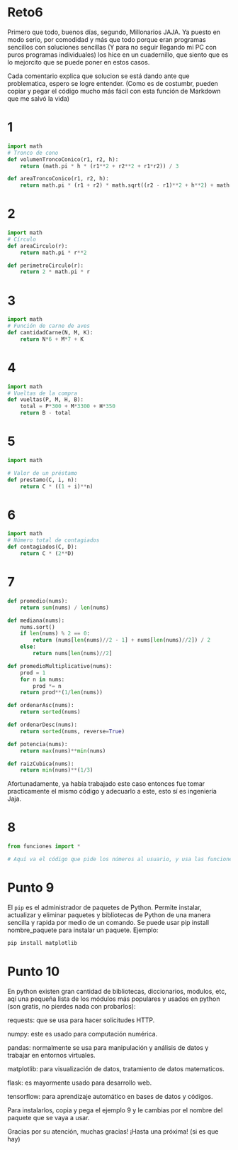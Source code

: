 # Reto6

Primero que todo, buenos días, segundo, Millonarios JAJA.
Ya puesto en modo serio, por comodidad y más que todo porque eran programas sencillos con soluciones sencillas (Y para no seguir llegando mi PC con puros programas individuales) los hice en un cuadernillo, que siento que es lo mejorcito que se puede poner en estos casos.

Cada comentario explica que solucion se está dando ante que problematica, espero se logre entender.
(Como es de costumbr, pueden copiar y pegar el código mucho más fácil con esta función de Markdown que me salvó la vida)

# 1
````python
import math
# Tronco de cono
def volumenTroncoConico(r1, r2, h):
    return (math.pi * h * (r1**2 + r2**2 + r1*r2)) / 3

def areaTroncoConico(r1, r2, h):
    return math.pi * (r1 + r2) * math.sqrt((r2 - r1)**2 + h**2) + math.pi*r1**2 + math.pi*r2^2

````
# 2
```python
import math
# Círculo
def areaCirculo(r):
    return math.pi * r**2

def perimetroCirculo(r):
    return 2 * math.pi * r

````
# 3
```python
import math
# Función de carne de aves
def cantidadCarne(N, M, K):
    return N*6 + M*7 + K
````
# 4
```python
import math
# Vueltas de la compra
def vueltas(P, M, H, B):
    total = P*300 + M*3300 + H*350
    return B - total
````
# 5
```python
import math

# Valor de un préstamo
def prestamo(C, i, n):
    return C * ((1 + i)**n)
````
# 6
```python
import math
# Número total de contagiados
def contagiados(C, D):
    return C * (2**D)

````
# 7
```python
def promedio(nums):
    return sum(nums) / len(nums)

def mediana(nums):
    nums.sort()
    if len(nums) % 2 == 0:
        return (nums[len(nums)//2 - 1] + nums[len(nums)//2]) / 2
    else:
        return nums[len(nums)//2]

def promedioMultiplicativo(nums):
    prod = 1
    for n in nums:
        prod *= n
    return prod**(1/len(nums))

def ordenarAsc(nums):
    return sorted(nums)

def ordenarDesc(nums):
    return sorted(nums, reverse=True)

def potencia(nums):
    return max(nums)**min(nums)

def raizCubica(nums):
    return min(nums)**(1/3)

````
Afortunadamente, ya había trabajado este caso entonces fue tomar practicamente el mismo código y adecuarlo a este, esto sí es ingeniería Jaja.

# 8
```python
from funciones import *

# Aquí va el código que pide los números al usuario, y usa las funciones importadas.

````

# Punto 9
El `pip` es el administrador de paquetes de Python. Permite instalar, actualizar y eliminar paquetes y bibliotecas de Python de una manera sencilla y rapida por medio de un comando. Se puede usar pip install nombre_paquete para instalar un paquete.
Ejemplo:
```python
pip install matplotlib
````

# Punto 10

En python existen gran cantidad de bibliotecas, diccionarios, modulos, etc, aqí una pequeña lista de los módulos más populares y usados en python (son gratis, no pierdes nada con probarlos):

requests: que se usa para hacer solicitudes HTTP.

numpy: este es usado para computación numérica.

pandas: normalmente se usa para manipulación y análisis de datos y trabajar en entornos virtuales.

matplotlib: para visualización de datos, tratamiento de datos matematicos.

flask: es mayormente usado para desarrollo web.

tensorflow: para aprendizaje automático en bases de datos y códigos.


Para instalarlos, copia y pega el ejemplo 9 y le cambias por el nombre del paquete que se vaya a usar.


Gracias por su atención, muchas gracias!
¡Hasta una próxima! (si es que hay)
